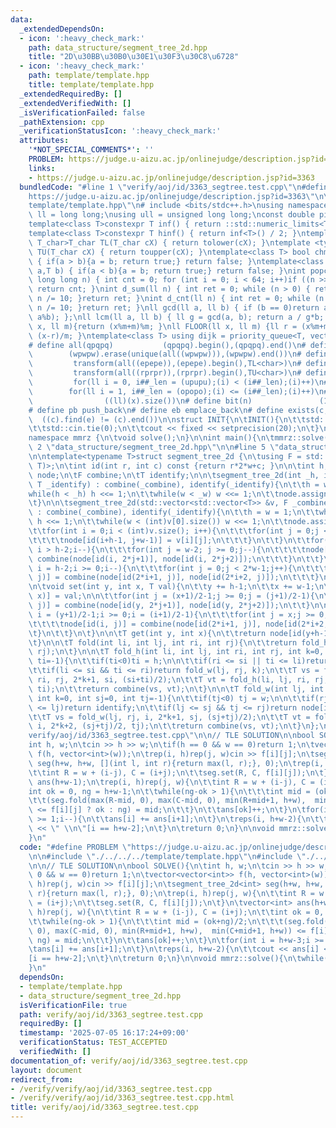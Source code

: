 ```yaml
---
data:
  _extendedDependsOn:
  - icon: ':heavy_check_mark:'
    path: data_structure/segment_tree_2d.hpp
    title: "2D\u30BB\u30B0\u30E1\u30F3\u30C8\u6728"
  - icon: ':heavy_check_mark:'
    path: template/template.hpp
    title: template/template.hpp
  _extendedRequiredBy: []
  _extendedVerifiedWith: []
  _isVerificationFailed: false
  _pathExtension: cpp
  _verificationStatusIcon: ':heavy_check_mark:'
  attributes:
    '*NOT_SPECIAL_COMMENTS*': ''
    PROBLEM: https://judge.u-aizu.ac.jp/onlinejudge/description.jsp?id=3363
    links:
    - https://judge.u-aizu.ac.jp/onlinejudge/description.jsp?id=3363
  bundledCode: "#line 1 \"verify/aoj/id/3363_segtree.test.cpp\"\n#define PROBLEM \"\
    https://judge.u-aizu.ac.jp/onlinejudge/description.jsp?id=3363\"\n\n#line 1 \"\
    template/template.hpp\"\n# include <bits/stdc++.h>\nusing namespace std;\nusing\
    \ ll = long long;\nusing ull = unsigned long long;\nconst double pi = acos(-1);\n\
    template<class T>constexpr T inf() { return ::std::numeric_limits<T>::max(); }\n\
    template<class T>constexpr T hinf() { return inf<T>() / 2; }\ntemplate <typename\
    \ T_char>T_char TL(T_char cX) { return tolower(cX); }\ntemplate <typename T_char>T_char\
    \ TU(T_char cX) { return toupper(cX); }\ntemplate<class T> bool chmin(T& a,T b)\
    \ { if(a > b){a = b; return true;} return false; }\ntemplate<class T> bool chmax(T&\
    \ a,T b) { if(a < b){a = b; return true;} return false; }\nint popcnt(unsigned\
    \ long long n) { int cnt = 0; for (int i = 0; i < 64; i++)if ((n >> i) & 1)cnt++;\
    \ return cnt; }\nint d_sum(ll n) { int ret = 0; while (n > 0) { ret += n % 10;\
    \ n /= 10; }return ret; }\nint d_cnt(ll n) { int ret = 0; while (n > 0) { ret++;\
    \ n /= 10; }return ret; }\nll gcd(ll a, ll b) { if (b == 0)return a; return gcd(b,\
    \ a%b); };\nll lcm(ll a, ll b) { ll g = gcd(a, b); return a / g*b; };\nll MOD(ll\
    \ x, ll m){return (x%m+m)%m; }\nll FLOOR(ll x, ll m) {ll r = (x%m+m)%m; return\
    \ (x-r)/m; }\ntemplate<class T> using dijk = priority_queue<T, vector<T>, greater<T>>;\n\
    # define all(qpqpq)           (qpqpq).begin(),(qpqpq).end()\n# define UNIQUE(wpwpw)\
    \        (wpwpw).erase(unique(all((wpwpw))),(wpwpw).end())\n# define LOWER(epepe)\
    \         transform(all((epepe)),(epepe).begin(),TL<char>)\n# define UPPER(rprpr)\
    \         transform(all((rprpr)),(rprpr).begin(),TU<char>)\n# define rep(i,upupu)\
    \         for(ll i = 0, i##_len = (upupu);(i) < (i##_len);(i)++)\n# define reps(i,opopo)\
    \        for(ll i = 1, i##_len = (opopo);(i) <= (i##_len);(i)++)\n# define len(x)\
    \                ((ll)(x).size())\n# define bit(n)               (1LL << (n))\n\
    # define pb push_back\n# define eb emplace_back\n# define exists(c, e)       \
    \  ((c).find(e) != (c).end())\n\nstruct INIT{\n\tINIT(){\n\t\tstd::ios::sync_with_stdio(false);\n\
    \t\tstd::cin.tie(0);\n\t\tcout << fixed << setprecision(20);\n\t}\n}INIT;\n\n\
    namespace mmrz {\n\tvoid solve();\n}\n\nint main(){\n\tmmrz::solve();\n}\n#line\
    \ 2 \"data_structure/segment_tree_2d.hpp\"\n\n#line 5 \"data_structure/segment_tree_2d.hpp\"\
    \n\ntemplate<typename T>struct segment_tree_2d {\n\tusing F = std::function<T(T,\
    \ T)>;\n\tint id(int r, int c) const {return r*2*w+c; }\n\n\tint h, w;\n\tstd::vector<T>\
    \ node;\n\tF combine;\n\tT identify;\n\n\tsegment_tree_2d(int _h, int _w, F _combine,\
    \ T _identify) : combine(_combine), identify(_identify){\n\t\th = w = 1;\n\t\t\
    while(h < _h) h <<= 1;\n\t\twhile(w < _w) w <<= 1;\n\t\tnode.assign(4*h*w, identify);\n\
    \t}\n\n\tsegment_tree_2d(std::vector<std::vector<T>> &v, F _combine, T _identify)\
    \ : combine(_combine), identify(_identify){\n\t\th = w = 1;\n\t\twhile(h < (int)v.size())\
    \ h <<= 1;\n\t\twhile(w < (int)v[0].size()) w <<= 1;\n\t\tnode.assign(4*h*w, identify);\n\
    \t\tfor(int i = 0;i < (int)v.size(); i++){\n\t\t\tfor(int j = 0;j < (int)v[0].size();j++){\n\
    \t\t\t\tnode[id(i+h-1, j+w-1)] = v[i][j];\n\t\t\t}\n\t\t}\n\t\tfor(int i = 2*h-2;\
    \ i > h-2;i--){\n\t\t\tfor(int j = w-2; j >= 0;j--){\n\t\t\t\tnode[id(i, j)] =\
    \ combine(node[id(i, 2*j+1)], node[id(i, 2*j+2)]);\n\t\t\t}\n\t\t}\n\t\tfor(int\
    \ i = h-2;i >= 0;i--){\n\t\t\tfor(int j = 0;j < 2*w-1;j++){\n\t\t\t\tnode[id(i,\
    \ j)] = combine(node[id(2*i+1, j)], node[id(2*i+2, j)]);\n\t\t\t}\n\t\t}\n\t}\n\
    \n\tvoid set(int y, int x, T val){\n\t\ty += h-1;\n\t\tx += w-1;\n\t\tnode[id(y,\
    \ x)] = val;\n\n\t\tfor(int j = (x+1)/2-1;j >= 0;j = (j+1)/2-1){\n\t\t\tnode[id(y,\
    \ j)] = combine(node[id(y, 2*j+1)], node[id(y, 2*j+2)]);\n\t\t}\n\n\t\tfor(int\
    \ i = (y+1)/2-1;i >= 0;i = (i+1)/2-1){\n\t\t\tfor(int j = x;j >= 0;j = (j+1)/2-1){\n\
    \t\t\t\tnode[id(i, j)] = combine(node[id(2*i+1, j)], node[id(2*i+2, j)]);\n\t\t\
    \t}\n\t\t}\n\t}\n\n\tT get(int y, int x){\n\t\treturn node[id(y+h-1, x+w-1)];\n\
    \t}\n\n\tT fold(int li, int lj, int ri, int rj){\n\t\treturn fold_h(li, lj, ri,\
    \ rj);\n\t}\n\n\tT fold_h(int li, int lj, int ri, int rj, int k=0, int si=0, int\
    \ ti=-1){\n\t\tif(ti<0)ti = h;\n\n\t\tif(ri <= si || ti <= li)return identify;\n\
    \t\tif(li <= si && ti <= ri)return fold_w(lj, rj, k);\n\t\tT vs = fold_h(li, lj,\
    \ ri, rj, 2*k+1, si, (si+ti)/2);\n\t\tT vt = fold_h(li, lj, ri, rj, 2*k+2, (si+ti)/2,\
    \ ti);\n\t\treturn combine(vs, vt);\n\t}\n\n\tT fold_w(int lj, int rj, int i,\
    \ int k=0, int sj=0, int tj=-1){\n\t\tif(tj<0) tj = w;\n\n\t\tif(rj <= sj || tj\
    \ <= lj)return identify;\n\t\tif(lj <= sj && tj <= rj)return node[id(i, k)];\n\
    \t\tT vs = fold_w(lj, rj, i, 2*k+1, sj, (sj+tj)/2);\n\t\tT vt = fold_w(lj, rj,\
    \ i, 2*k+2, (sj+tj)/2, tj);\n\t\treturn combine(vs, vt);\n\t}\n};\n\n#line 5 \"\
    verify/aoj/id/3363_segtree.test.cpp\"\n\n// TLE SOLUTION\n\nbool SOLVE(){\n\t\
    int h, w;\n\tcin >> h >> w;\n\tif(h == 0 && w == 0)return 1;\n\tvector<vector<int>>\
    \ f(h, vector<int>(w));\n\trep(i, h)rep(j, w)cin >> f[i][j];\n\tsegment_tree_2d<int>\
    \ seg(h+w, h+w, [](int l, int r){return max(l, r);}, 0);\n\trep(i, h)rep(j, w){\n\
    \t\tint R = w + (i-j), C = (i+j);\n\t\tseg.set(R, C, f[i][j]);\n\t}\n\tvector<int>\
    \ ans(h+w-1);\n\trep(i, h)rep(j, w){\n\t\tint R = w + (i-j), C = (i+j);\n\t\t\
    int ok = 0, ng = h+w-1;\n\t\twhile(ng-ok > 1){\n\t\t\tint mid = (ok+ng)/2;\n\t\
    \t\t(seg.fold(max(R-mid, 0), max(C-mid, 0), min(R+mid+1, h+w),  min(C+mid+1, h+w))\
    \ <= f[i][j] ? ok : ng) = mid;\n\t\t}\n\t\tans[ok]++;\n\t}\n\tfor(int i = h+w-3;i\
    \ >= 1;i--){\n\t\tans[i] += ans[i+1];\n\t}\n\treps(i, h+w-2){\n\t\tcout << ans[i]\
    \ << \" \\n\"[i == h+w-2];\n\t}\n\treturn 0;\n}\n\nvoid mmrz::solve(){\n\twhile(!SOLVE());\n\
    }\n"
  code: "#define PROBLEM \"https://judge.u-aizu.ac.jp/onlinejudge/description.jsp?id=3363\"\
    \n\n#include \"./../../../template/template.hpp\"\n#include \"./../../../data_structure/segment_tree_2d.hpp\"\
    \n\n// TLE SOLUTION\n\nbool SOLVE(){\n\tint h, w;\n\tcin >> h >> w;\n\tif(h ==\
    \ 0 && w == 0)return 1;\n\tvector<vector<int>> f(h, vector<int>(w));\n\trep(i,\
    \ h)rep(j, w)cin >> f[i][j];\n\tsegment_tree_2d<int> seg(h+w, h+w, [](int l, int\
    \ r){return max(l, r);}, 0);\n\trep(i, h)rep(j, w){\n\t\tint R = w + (i-j), C\
    \ = (i+j);\n\t\tseg.set(R, C, f[i][j]);\n\t}\n\tvector<int> ans(h+w-1);\n\trep(i,\
    \ h)rep(j, w){\n\t\tint R = w + (i-j), C = (i+j);\n\t\tint ok = 0, ng = h+w-1;\n\
    \t\twhile(ng-ok > 1){\n\t\t\tint mid = (ok+ng)/2;\n\t\t\t(seg.fold(max(R-mid,\
    \ 0), max(C-mid, 0), min(R+mid+1, h+w),  min(C+mid+1, h+w)) <= f[i][j] ? ok :\
    \ ng) = mid;\n\t\t}\n\t\tans[ok]++;\n\t}\n\tfor(int i = h+w-3;i >= 1;i--){\n\t\
    \tans[i] += ans[i+1];\n\t}\n\treps(i, h+w-2){\n\t\tcout << ans[i] << \" \\n\"\
    [i == h+w-2];\n\t}\n\treturn 0;\n}\n\nvoid mmrz::solve(){\n\twhile(!SOLVE());\n\
    }\n"
  dependsOn:
  - template/template.hpp
  - data_structure/segment_tree_2d.hpp
  isVerificationFile: true
  path: verify/aoj/id/3363_segtree.test.cpp
  requiredBy: []
  timestamp: '2025-07-05 16:17:24+09:00'
  verificationStatus: TEST_ACCEPTED
  verifiedWith: []
documentation_of: verify/aoj/id/3363_segtree.test.cpp
layout: document
redirect_from:
- /verify/verify/aoj/id/3363_segtree.test.cpp
- /verify/verify/aoj/id/3363_segtree.test.cpp.html
title: verify/aoj/id/3363_segtree.test.cpp
---
```

